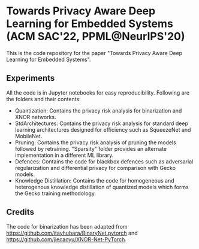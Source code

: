 # Towards Privacy Aware Deep Learning for Embedded Systems (ACM SAC'22, PPML@NeurIPS'20)

This is the code repository for the paper "Towards Privacy Aware Deep Learning for Embedded Systems".

## Experiments

All the code is in Jupyter notebooks for easy reproducibility.
Following are the folders and their contents:

- Quantization: Contains the privacy risk analysis for binarization and XNOR networks.
- StdArchitectures: Contains the privacy risk analysis for standard deep learning architectures designed for efficiency such as SqueezeNet and MobileNet.
- Pruning: Contains the privacy risk analysis of pruning the models followed by retraining. "Sparsity" folder provides an alternate implementation in a different ML library.
- Defences: Contains the code for blackbox defences such as adversarial regularization and differential privacy for comparison with Gecko models.
- Knowledge Distillation: Contains the code for homogeneous and heterogenous knowledge distillation of quantized models which forms the Gecko training methodology.

## Credits

The code for binarization has been adapted from https://github.com/itayhubara/BinaryNet.pytorch and https://github.com/jiecaoyu/XNOR-Net-PyTorch.
